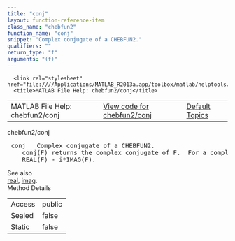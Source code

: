 ```yaml
---
title: "conj"
layout: function-reference-item
class_name: "chebfun2"
function_name: "conj"
snippet: "Complex conjugate of a CHEBFUN2."
qualifiers: ""
return_type: "f"
arguments: "(f)"
---
```


<html>
   <head>
      <meta http-equiv="Content-Type" content="text/html; charset=utf-8">
   
      <link rel="stylesheet" href="file:////Applications/MATLAB_R2013a.app/toolbox/matlab/helptools/private/helpwin.css">
      <title>MATLAB File Help: chebfun2/conj</title>
   </head>
   <body>
      <!--Single-page help-->
      <table border="0" cellspacing="0" width="100%">
         <tr class="subheader">
            <td class="headertitle">MATLAB File Help: chebfun2/conj</td>
            <td class="subheader-left"><a href="matlab:edit chebfun2/conj">View code for chebfun2/conj</a></td>
            <td class="subheader-right"><a href="matlab:helpwin">Default Topics</a></td>
         </tr>
      </table>
      <div class="title">chebfun2/conj</div>
      <div class="helptext"><pre><!--helptext --> <span class="helptopic">conj</span>   Complex conjugate of a CHEBFUN2.
    <span class="helptopic">conj</span>(F) returns the complex conjugate of F.  For a complex F, <span class="helptopic">conj</span>(F) =
    REAL(F) - i*IMAG(F).</pre></div><!--after help --><!--seeAlso--><div class="footerlinktitle">See also</div><div class="footerlink"> <a href="matlab:helpwin chebfun2/real">real</a>, <a href="matlab:helpwin chebfun2/imag">imag</a>. 
</div>
      <!--Method-->
      <div class="sectiontitle">Method Details</div>
      <table class="class-details">
         <tr>
            <td class="class-detail-label">Access</td>
            <td>public</td>
         </tr>
         <tr>
            <td class="class-detail-label">Sealed</td>
            <td>false</td>
         </tr>
         <tr>
            <td class="class-detail-label">Static</td>
            <td>false</td>
         </tr>
      </table>
   </body>
</html>
